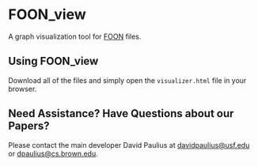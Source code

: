 # FOON_view
A graph visualization tool for [FOON](http://www.foonets.com) files.

## Using FOON_view

Download all of the files and simply open the ```visualizer.html``` file in your browser. 

## Need Assistance? Have Questions about our Papers?
Please contact the main developer David Paulius at <davidpaulius@usf.edu> or <dpaulius@cs.brown.edu>.
